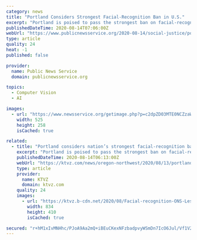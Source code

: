 ```yaml
---
category: news
title: "Portland Considers Strongest Facial-Recognition Ban in U.S."
excerpt: "Portland is poised to pass the strongest ban on facial-recognition technology in the country next month. Nearly a year in the making, the Portland City Council is considering two ordinances."
publishedDateTime: 2020-08-14T07:06:00Z
webUrl: "https://www.publicnewsservice.org/2020-08-14/social-justice/portland-considers-strongest-facial-recognition-ban-in-u-s/a71144-1"
type: article
quality: 24
heat: -1
published: false

provider:
  name: Public News Service
  domain: publicnewsservice.org

topics:
  - Computer Vision
  - AI

images:
  - url: "https://www.newsservice.org/getimage.php?p=c2dpZD03MTE0NCZzaWQ9MQ=="
    width: 525
    height: 258
    isCached: true

related:
  - title: "Portland considers nation’s strongest facial-recognition ban"
    excerpt: "Portland is poised to pass the strongest ban on facial-recognition technology in the country next month. Nearly a year in the making, the Portland City Council is considering two ordinances. The first"
    publishedDateTime: 2020-08-14T06:13:00Z
    webUrl: "https://ktvz.com/news/oregon-northwest/2020/08/13/portland-considers-nations-strongest-facial-recognition-ban/"
    type: article
    provider:
      name: KTVZ
      domain: ktvz.com
    quality: 24
    images:
      - url: "https://ktvz.b-cdn.net/2020/08/Facial-recognition-ONS-Leszek-Adobe-Stock.jpg"
        width: 834
        height: 410
        isCached: true

secured: "r+hM1xIvMNHhc/PJoA9Aa2mQ+iBEuCKexNFzbadpvyWSmDn7IcO6Jul/Vf1V2M6ZXnwKzed5fxzkozkpv/qcoR+eZdZGoY1qflaWKHcK8/oghT9dSAF/ZaGfQtHnTIqxoSTIHoMfkqKmmyS8WXlJvUpxjxvH+y/Y+ubHdiwCwwN8R6ydWfgSWFRMMpSSDYYKCeup/+MJjPRpjeSStkyCkvkCjcqEt2dSCu9ee50j3fw/WwdFDcxWRhIN51Z2+uhQ+bZFmMNiT7NGSveDmFies1mC2Nz+Ecrnq5i+iXxy1tOn6fQaZAc5Vt6GYE0XklmRkoD1x4+/1qeNvG/TRCG8rw==;NPZmbCCvxcpfGHSIrAO1CA=="
---
```


